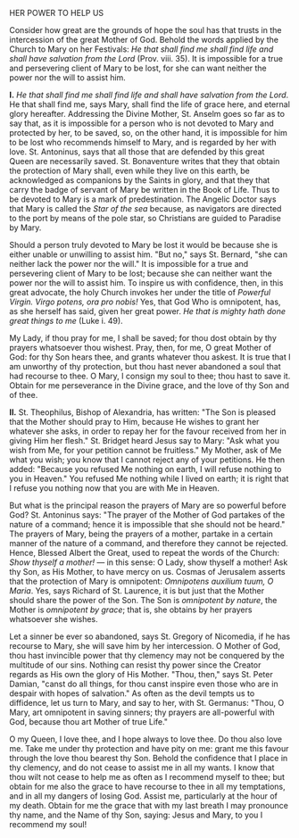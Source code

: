
HER POWER TO HELP US

Consider how great are the grounds of hope the soul has that trusts in the intercession of the great Mother of God. Behold the words applied by the Church to Mary on her Festivals: *He that shall find me shall find life and shall have salvation from the Lord* (Prov. viii. 35). It is impossible for a true and persevering client of Mary to be lost, for she can want neither the power nor the will to assist him.

**I\.** *He that shall find me shall find life and shall have salvation from the Lord*. He that shall find me, says Mary, shall find the life of grace here, and eternal glory hereafter. Addressing the Divine Mother, St. Anselm goes so far as to say that, as it is impossible for a person who is not devoted to Mary and protected by her, to be saved, so, on the other hand, it is impossible for him to be lost who recommends himself to Mary, and is regarded by her with love. St. Antoninus, says that all those that are defended by this great Queen are necessarily saved. St. Bonaventure writes that they that obtain the protection of Mary shall, even while they live on this earth, be acknowledged as companions by the Saints in glory, and that they that carry the badge of servant of Mary be written in the Book of Life. Thus to be devoted to Mary is a mark of predestination. The Angelic Doctor says that Mary is called the *Star of the sea* because, as navigators are directed to the port by means of the pole star, so Christians are guided to Paradise by Mary.

Should a person truly devoted to Mary be lost it would be because she is either unable or unwilling to assist him. \"But no,\" says St. Bernard, \"she can neither lack the power nor the will.\" It is impossible for a true and persevering client of Mary to be lost; because she can neither want the power nor the will to assist him. To inspire us with confidence, then, in this great advocate, the holy Church invokes her under the title of *Powerful Virgin. Virgo potens, ora pro nobis!* Yes, that God Who is omnipotent, has, as she herself has said, given her great power. *He that is mighty hath done great things to me* (Luke i. 49).

My Lady, if thou pray for me, I shall be saved; for thou dost obtain by thy prayers whatsoever thou wishest. Pray, then, for me, O great Mother of God: for thy Son hears thee, and grants whatever thou askest. It is true that I am unworthy of thy protection, but thou hast never abandoned a soul that had recourse to thee. O Mary, I consign my soul to thee; thou hast to save it. Obtain for me perseverance in the Divine grace, and the love of thy Son and of thee.

**II\.** St. Theophilus, Bishop of Alexandria, has written: \"The Son is pleased that the Mother should pray to Him, because He wishes to grant her whatever she asks, in order to repay her for the favour received from her in giving Him her flesh.\" St. Bridget heard Jesus say to Mary: \"Ask what you wish from Me, for your petition cannot be fruitless.\" My Mother, ask of Me what you wish; you know that I cannot reject any of your petitions. He then added: \"Because you refused Me nothing on earth, I will refuse nothing to you in Heaven.\" You refused Me nothing while I lived on earth; it is right that I refuse you nothing now that you are with Me in Heaven.

But what is the principal reason the prayers of Mary are so powerful before God? St. Antoninus says: \"The prayer of the Mother of God partakes of the nature of a command; hence it is impossible that she should not be heard.\" The prayers of Mary, being the prayers of a mother, partake in a certain manner of the nature of a command, and therefore they cannot be rejected. Hence, Blessed Albert the Great, used to repeat the words of the Church: *Show thyself a mother!* — in this sense: O Lady, show thyself a mother! Ask thy Son, as His Mother, to have mercy on us. Cosmas of Jerusalem asserts that the protection of Mary is omnipotent: *Omnipotens auxilium tuum, O Maria*. Yes, says Richard of St. Laurence, it is but just that the Mother should share the power of the Son. The Son is *omnipotent by nature*, the Mother is *omnipotent by grace*; that is, she obtains by her prayers whatsoever she wishes.

Let a sinner be ever so abandoned, says St. Gregory of Nicomedia, if he has recourse to Mary, she will save him by her intercession. O Mother of God, thou hast invincible power that thy clemency may not be conquered by the multitude of our sins. Nothing can resist thy power since the Creator regards as His own the glory of His Mother. \"Thou, then,\" says St. Peter Damian, \"canst do all things, for thou canst inspire even those who are in despair with hopes of salvation.\" As often as the devil tempts us to diffidence, let us turn to Mary, and say to her, with St. Germanus: \"Thou, O Mary, art omnipotent in saving sinners; thy prayers are all-powerful with God, because thou art Mother of true Life.\"

O my Queen, I love thee, and I hope always to love thee. Do thou also love me. Take me under thy protection and have pity on me: grant me this favour through the love thou bearest thy Son. Behold the confidence that I place in thy clemency, and do not cease to assist me in all my wants. I know that thou wilt not cease to help me as often as I recommend myself to thee; but obtain for me also the grace to have recourse to thee in all my temptations, and in all my dangers of losing God. Assist me, particularly at the hour of my death. Obtain for me the grace that with my last breath I may pronounce thy name, and the Name of thy Son, saying: Jesus and Mary, to you I recommend my soul!

